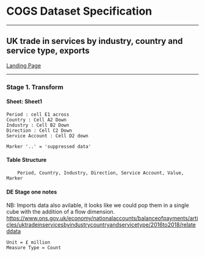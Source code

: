 # COGS Dataset Specification
----------

## UK trade in services by industry, country and service type, exports

[Landing Page](https://www.ons.gov.uk/economy/nationalaccounts/balanceofpayments/datasets/uktradeinservicesbyindustrycountryandservicetypeexports)

----------

### Stage 1. Transform

#### Sheet: Sheet1 
    Period : cell E1 across
    Country : Cell A2 Down 
    Industry : Cell B2 Down
    Direction : Cell C2 Down
    Service Account : Cell D2 down
    
    Marker '..' = 'suppressed data'
   

#### Table Structure

		Period, Country, Industry, Direction, Service Account, Value, Marker

#### DE Stage one notes 
    
   NB: Imports data also avilable, it looks like we could pop them in a single cube with the addition of a flow dimension. https://www.ons.gov.uk/economy/nationalaccounts/balanceofpayments/articles/uktradeinservicesbyindustrycountryandservicetype/2016to2018/relateddata
    
    Unit = £ million
    Measure Type = Count 


```python

```
